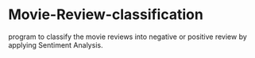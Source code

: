 # Movie-Review-classification
program to classify the movie reviews into negative or positive review by applying Sentiment Analysis.
